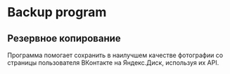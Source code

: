 # Backup program
## Резервное копирование
Программа помогает сохранить в наилучшем качестве фотографии со страницы пользователя ВКонтакте на Яндекс.Диск, используя их API.
